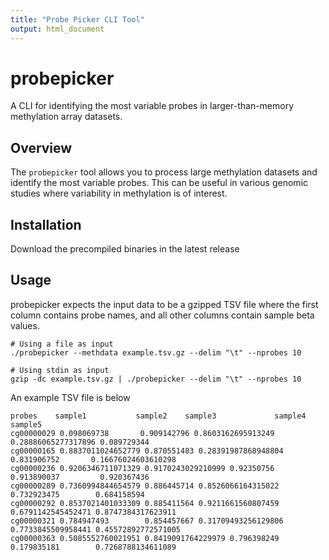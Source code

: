 ```yaml
---
title: "Probe Picker CLI Tool"
output: html_document
---
```


# probepicker

A CLI for identifying the most variable probes in larger-than-memory methylation array datasets.

## Overview

The `probepicker` tool allows you to process large methylation datasets and identify the most variable probes. This can be useful in various genomic studies where variability in methylation is of interest.

## Installation

Download the precompiled binaries in the latest release

## Usage

probepicker expects the input data to be a gzipped TSV file where the first column contains probe names, and all other columns contain sample beta values.

```
# Using a file as input
./probepicker --methdata example.tsv.gz --delim "\t" --nprobes 10

# Using stdin as input
gzip -dc example.tsv.gz | ./probepicker --delim "\t" --nprobes 10
```


An example TSV file is below
```
probes    sample1           sample2    sample3             sample4             sample5
cg00000029 0.098069738       0.909142796 0.8603162695913249 0.28886065277317896 0.089729344
cg00000165 0.8837011024652779 0.870551483 0.28391987868948804 0.831906752       0.16676024603610298
cg00000236 0.9206346711071329 0.9170243029210999 0.92350756 0.913890037         0.920367436
cg00000289 0.7360994844654579 0.886445714 0.8526066164315022 0.732923475        0.684158594
cg00000292 0.8537021401033309 0.885411564 0.9211661560807459 0.6791142545452471 0.8747384317623911
cg00000321 0.784947493        0.854457667 0.31709493256129806 0.7733845509958441 0.45572892772571005
cg00000363 0.5085552760021951 0.8419091764229979 0.796398249 0.179835181        0.7268788134611089

```